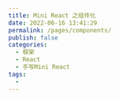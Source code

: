 ```yaml
---
title: Mini React 之组件化
date: 2022-06-16 13:41:29
permalink: /pages/components/
publish: false
categories:
  - 框架
  - React
  - 手写Mini React
tags:
  - 
---
```

